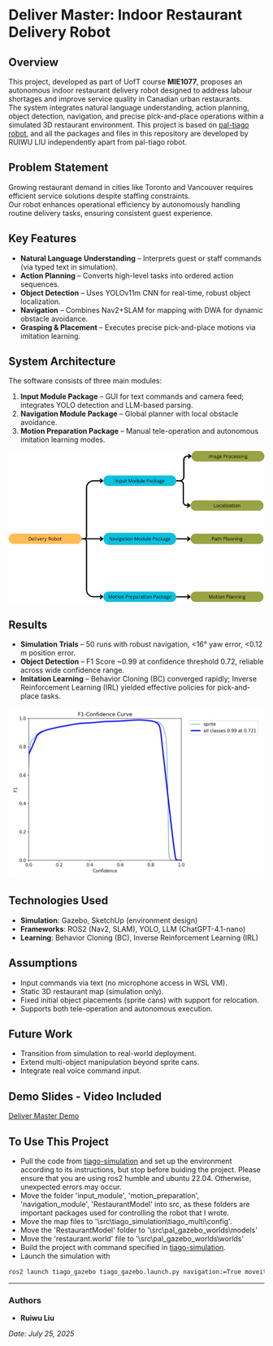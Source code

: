 # Deliver Master: Indoor Restaurant Delivery Robot

## Overview
This project, developed as part of UofT course **MIE1077**, proposes an autonomous indoor restaurant delivery robot designed to address labour shortages and improve service quality in Canadian urban restaurants.  
The system integrates natural language understanding, action planning, object detection, navigation, and precise pick-and-place operations within a simulated 3D restaurant environment. This project is based on [pal-tiago robot](https://docs.google.com/presentation/d/1bCcY7AFAmbktMcgvld7WufuGaBtqRXFj/edit?usp=sharing&ouid=114492464970792931615&rtpof=true&sd=true), and all the packages and files in this repository are developed by RUIWU LIU independently apart from pal-tiago robot.

## Problem Statement
Growing restaurant demand in cities like Toronto and Vancouver requires efficient service solutions despite staffing constraints.  
Our robot enhances operational efficiency by autonomously handling routine delivery tasks, ensuring consistent guest experience.

## Key Features
- **Natural Language Understanding** – Interprets guest or staff commands (via typed text in simulation).  
- **Action Planning** – Converts high-level tasks into ordered action sequences.  
- **Object Detection** – Uses YOLOv11m CNN for real-time, robust object localization.  
- **Navigation** – Combines Nav2+SLAM for mapping with DWA for dynamic obstacle avoidance.  
- **Grasping & Placement** – Executes precise pick-and-place motions via imitation learning.

## System Architecture
The software consists of three main modules:
1. **Input Module Package** – GUI for text commands and camera feed; integrates YOLO detection and LLM-based parsing.  
2. **Navigation Module Package** – Global planner with local obstacle avoidance.  
3. **Motion Preparation Package** – Manual tele-operation and autonomous imitation learning modes.

![Architecture](overall_architecture.png)

## Results
- **Simulation Trials** – 50 runs with robust navigation, <16° yaw error, <0.12 m position error.  
- **Object Detection** – F1 Score ~0.99 at confidence threshold 0.72, reliable across wide confidence range.  
- **Imitation Learning** – Behavior Cloning (BC) converged rapidly; Inverse Reinforcement Learning (IRL) yielded effective policies for pick-and-place tasks.

![F1 Score Curve](F1_curve.png)

## Technologies Used
- **Simulation**: Gazebo, SketchUp (environment design)  
- **Frameworks**: ROS2 (Nav2, SLAM), YOLO, LLM (ChatGPT-4.1-nano)  
- **Learning**: Behavior Cloning (BC), Inverse Reinforcement Learning (IRL)

## Assumptions
- Input commands via text (no microphone access in WSL VM).  
- Static 3D restaurant map (simulation only).  
- Fixed initial object placements (sprite cans) with support for relocation.  
- Supports both tele-operation and autonomous execution.

## Future Work
- Transition from simulation to real-world deployment.  
- Extend multi-object manipulation beyond sprite cans.  
- Integrate real voice command input.

## Demo Slides - Video Included
[Deliver Master Demo](https://docs.google.com/presentation/d/1bCcY7AFAmbktMcgvld7WufuGaBtqRXFj/edit?usp=sharing&ouid=114492464970792931615&rtpof=true&sd=true)

## To Use This Project
- Pull the code from [tiago-simulation](https://github.com/pal-robotics/tiago_simulation) and set up the environment according to its instructions, but stop before buiding the project. Please ensure that you are using ros2 humble and ubuntu 22.04. Otherwise, unexpected errors may occur.
- Move the folder 'input_module', 'motion_preparation', 'navigation_module', 'RestaurantModel' into src, as these folders are important packages used for controlling the robot that I wrote.
- Move the map files to '\src\tiago_simulation\tiago_multi\config'.
- Move the 'RestaurantModel' folder to '\src\pal_gazebo_worlds\models'
- Move the 'restaurant.world' file to '\src\pal_gazebo_worlds\worlds'
- Build the project with command specified in [tiago-simulation](https://github.com/pal-robotics/tiago_simulation).
- Launch the simulation with
```bash
ros2 launch tiago_gazebo tiago_gazebo.launch.py navigation:=True moveit:=True is_public_sim:=True world_name:=restaurant
```
---

### Authors
- **Ruiwu Liu**  

*Date: July 25, 2025*
